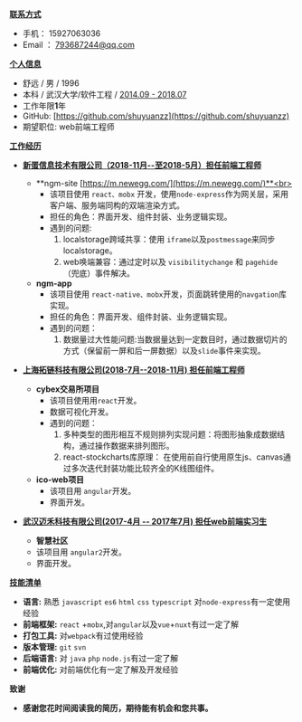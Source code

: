 <u>**联系方式**</u>

* 手机： 15927063036
* Email ： <a href="mailto:793687244@qq.com">793687244@qq.com</a>

<u>**个人信息**</u>
* 舒远 / 男 / 1996
* 本科 / 武汉大学/软件工程 / <u> 2014.09 - 2018.07 </u>
* 工作年限<b>1</b>年
* GitHub: [https://github.com/shuyuanzz](https://github.com/shuyuanzz)
* 期望职位: web前端工程师


<u>**工作经历**</u>

* <u>**新蛋信息技术有限公司（2018-11月--至2018-5月）担任前端工程师**</u>
   + **ngm-site [https://m.newegg.com/](https://m.newegg.com/)**<br>
     + 该项目使用 `react、mobx` 开发，使用`node-express`作为网关层，采用客户端、服务端同构的双端渲染方式。
     + 担任的角色：界面开发、组件封装、业务逻辑实现。
     + 遇到的问题:
       1. localstorage跨域共享：使用 `iframe`以及`postmessage`来同步localstorage。
       2. web唤端兼容：通过定时以及 `visibilitychange` 和  `pagehide` （兜底）事件解决。
   + **ngm-app**<br/>
     + 该项目使用  `react-native、mobx`开发，页面跳转使用的`navgation`库实现。
     + 担任的角色：界面开发、组件封装、业务逻辑实现。
     + 遇到的问题：
       1. 数据量过大性能问题:当数据量达到一定数目时，通过数据切片的方式（保留前一屏和后一屏数据）以及``slide``事件来实现。
* <u>**上海拓链科技有限公司(2018-7月--2018-11月) 担任前端工程师**</u>
   + **cybex交易所项目**<br>
     + 该项目使用用`react`开发。
     + 数据可视化开发。
     + 遇到的问题：
       1. 多种类型的图形相互不规则排列实现问题：将图形抽象成数据结构，通过操作数据来排列图形。
       2. react-stockcharts库原理： 在使用前自行使用原生js、canvas通过多次迭代封装功能比较齐全的K线图组件。
   + **ico-web项目**
     + 该项目用 ``angular``开发。
     + 界面开发。     

* <u>**武汉迈禾科技有限公司(2017-4月 -- 2017年7月) 担任web前端实习生**</u>
     + **智慧社区**
     + 该项目用 ``angular2``开发。
     + 界面开发。     

<u>**技能清单**</u>
  * **语言:** 熟悉 ``javascript`` ``es6`` ``html`` ``css`` ``typescript`` 对``node-express``有一定使用经验
  * **前端框架:** ``react`` +``mobx``,对``angular``以及``vue``+``nuxt``有过一定了解
  * **打包工具:** 对``webpack``有过使用经验
  * **版本管理:**  ``git`` ``svn``
  * **后端语言:** 对 ``java`` ``php`` ``node.js``有过一定了解
  * **前端优化:** 对前端优化有一定了解及开发经验


**致谢**
 * **感谢您花时间阅读我的简历，期待能有机会和您共事。**    
